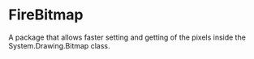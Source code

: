 # FireBitmap
A package that allows faster setting and getting of the pixels inside the System.Drawing.Bitmap class.
